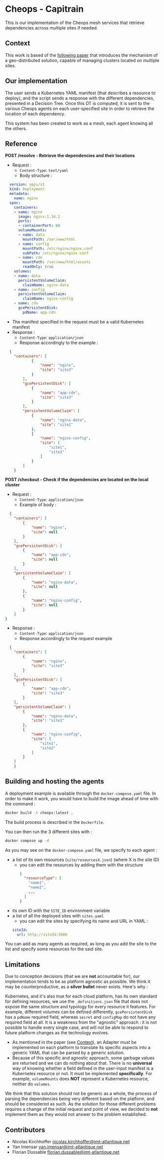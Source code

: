 # Cheops - Capitrain

This is our implementation of the Cheops mesh services that retrieve dependencies across multiple sites if needed.

## Context

This work is based of the [following paper](https://hal.inria.fr/hal-03770492/document) that introduces the mechanism of a geo-distributed solution, capable of managing clusters located on multiple sites.

## Our implementation

The user sends a Kubernetes YAML manifest (that describes a resource to deploy), and the script sends a response with the different dependencies, presented in a Decision Tree. Once this DT is computed, it is sent to the various Cheops agents on each user-specified site in order to retrieve the location of each dependency.

This system has been created to work as a mesh, each agent knowing all the others.

## Reference

**POST /resolve - Retrieve the dependencies and their locations**

- Request :
  - `Content-Type`: `text/yaml`
  - Body structure :
  
```YAML
  version: apps/v1
  kind: Deployment
  metadata:
    name: nginx
  spec:
    containers:
    - name: nginx
      image: nginx:1.14.2
      ports:
      - containerPort: 80
      volumeMounts:
      - name: data
        mountPath: /var/www/html
      - name: config
        mountPath: /etc/nginx/nginx.conf
        subPath: /etc/nginx/nginx.conf
      - name: cdn
        mountPath: /var/www/html/assets
        readOnly: true
    volumes:
    - name: data
      persistentVolumeClaim:
        claimName: nginx-data
    - name: config
      persistentVolumeClaim:
        claimName: nginx-config
    - name: cdn
      gcePersistentDisk:
        pdName: app-cdn
```

  - The manifest specified in the request must be a valid Kubernetes manifest
- Response :
  - `Content-Type`: `application/json`
  - Response accordingly to the example :

```JSON
  {
	"containers": [
			{
				"name": "nginx",
				"site": "site3"
			}
		],
		"gcePersistentDisk": [
			{
				"name": "app-cdn",
				"site": "site3"
			}
		],
		"persistentVolumeClaim": [
			{
				"name": "nginx-data",
				"site": "site1"
			},
			{
				"name": "nginx-config",
				"site": [
					"site1",
					"site2"
				]
			}
		]
	}
```


**POST /checkout - Check if the dependencies are located on the local cluster**

- Request :
  - `Content-Type`: `application/json`
  - Example of body :

```JSON
  {
	"containers": [
		{
			"name": "nginx",
			"site": null
		}
	],
	"gcePersistentDisk": [
		{
			"name": "app-cdn",
			"site": null 
		}
	],
	"persistentVolumeClaim": [
		{
			"name": "nginx-data",
			"site": null 
		},
		{
			"name": "nginx-config",
			"site": null
		}
	]
}
```
- Response :
  - `Content-Type`: `application/json`
  - Response accordingly to the request example

```JSON
  {
	"containers": [
		{
			"name": "nginx",
			"site": "site3"
		}
	],
	"gcePersistentDisk": [
		{
			"name": "app-cdn",
			"site": "site3"
		}
	],
	"persistentVolumeClaim": [
		{
			"name": "nginx-data",
			"site": "site1"
		},
		{
			"name": "nginx-config",
			"site": [
				"site1",
				"site2"
			]
		}
	]
	}
```

## Building and hosting the agents

A deployment example is available through the `docker-compose.yaml` file. In order to make it work, you would have to build the image ahead of time with the command :

```bash
docker build -t cheops:latest .
```

The build process is described in the `Dockerfile`.

You can then run the 3 different sites with :

```bash
docker compose up -d
```

As you may see on the `docker-compose.yaml` file, we specify to each agent :
- a list of its own resources (`site/resourcesX.json`) (where X is the site ID)
  - you can edit the resources by adding them with the structure
    ```JSON
    {
      "resourceType": [
        "name1",
        "name2",
        ...
      ]
    }
    ```
- its own ID with the `SITE_ID` environment variable
- a list of all the deployed sites with `sites.yaml`
  - you can edit the sites by specifying its name and URL in YAML :
  ```YAML
  siteId:
    url: http://siteId:5000
  ```

You can add as many agents as required, as long as you add the site to the list and specify some resources for the said site.

## Limitations

Due to conception decisions (that we are **not** accountable for), our implementation tends to be as platform agnostic as possible. We think it may be counterproductive, as a **silver bullet** never exists. Here's why :

Kubernetes, and it's also true for each cloud platform, has its own standard for defining resources, we use the `_definitions.json` file that does not expose the same structure and typology for every resource it features. For example, different volumes can be defined differently, `gcePersistentDisk` has a `pdName` required field, whereas `secret` and `configMap` do not have any required field at all. It is a weakness from the "agnostic" approach : it is not possible to handle every single case, and will not be able to respond to future platform changes as the technology evolves.
- As mentioned in the paper (see [Context](#Context)), an Adapter must be implemented on each platform to translate its specific aspects into a generic YAML that can be parsed by a generic solution. 
- Because of this specific and agnostic approach, some garbage values are returned and we can do nothing about that. There is no **universal** way of knowing whether a field defined in the user-input manifest is a Kubernetes resource or not. It must be implemented **specifically**. For example, `volumeMounts` does **NOT** represent a Kubernetes resource, neither do `volumes`.

We think that this solution should not be generic as a whole, the process of parsing the dependencies being very different based on the platform, and should be considered as such.
As the solution for those different problems requires a change of the initial request and point of view, we decided to **not** implement them as they would not answer to the problem established.

## Contributors

- Nicolas Kirchhoffer <nicolas.kirchhoffer@imt-atlantique.net>
- Yan Imensar <yan.imensar@imt-atlantique.net>
- Florian Dussable <florian.dussable@imt-atlantique.net>
